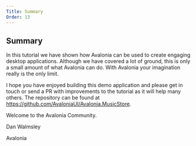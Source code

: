 ```yaml
---
Title: Summary
Order: 13
---
```


## Summary

In this tutorial we have shown how Avalonia can be used to create engaging desktop applications. Although we have covered a lot of ground, this is only a small amount of what Avalonia can do. With Avalonia your imagination really is the only limit. 

I hope you have enjoyed building this demo application and please get in touch or send a PR with improvements to the tutorial as it will help many others. The repository can be found at https://github.com/AvaloniaUI/Avalonia.MusicStore.

Welcome to the Avalonia Community.



Dan Walmsley

Avalonia

